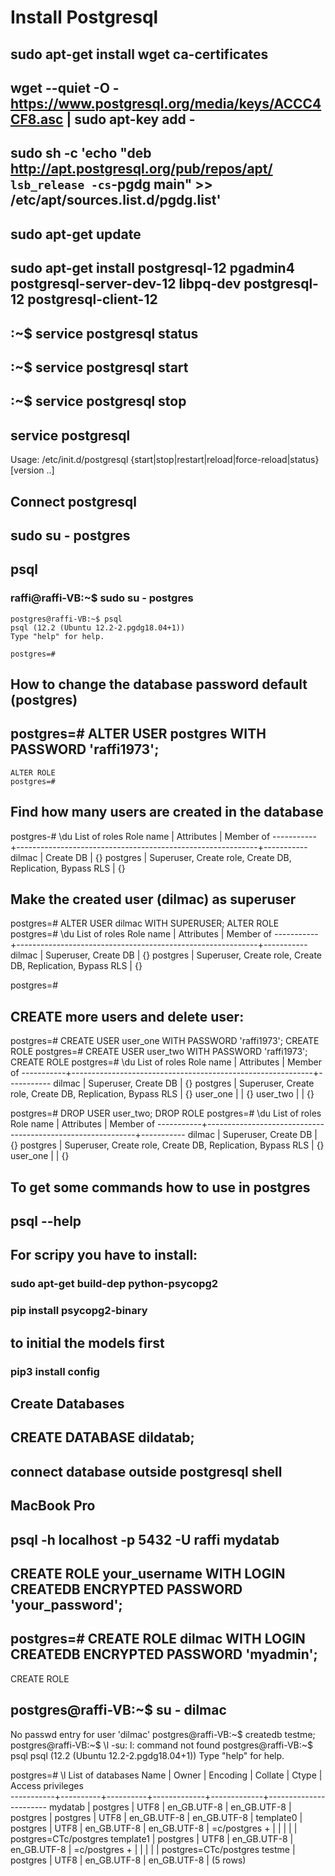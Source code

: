 # Install Postgresql

## sudo apt-get install wget ca-certificates
## wget --quiet -O - https://www.postgresql.org/media/keys/ACCC4CF8.asc | sudo apt-key add -
## sudo sh -c 'echo "deb http://apt.postgresql.org/pub/repos/apt/ `lsb_release -cs`-pgdg main" >> /etc/apt/sources.list.d/pgdg.list'

## sudo apt-get update
## sudo apt-get install postgresql-12 pgadmin4 postgresql-server-dev-12 libpq-dev postgresql-12 postgresql-client-12

## :~$ service postgresql status
## :~$ service postgresql start
## :~$ service postgresql stop
## service postgresql 
Usage: /etc/init.d/postgresql {start|stop|restart|reload|force-reload|status} [version ..]



## Connect postgresql
## sudo su - postgres
## psql
### raffi@raffi-VB:~$ sudo su - postgres
	postgres@raffi-VB:~$ psql
	psql (12.2 (Ubuntu 12.2-2.pgdg18.04+1))
	Type "help" for help.

	postgres=# 

## How to change the database password default (postgres)
## postgres=# ALTER USER postgres WITH PASSWORD 'raffi1973';
	ALTER ROLE
	postgres=# 

## Find how many users are created in the database
postgres-# \du
                                   List of roles
 Role name |                         Attributes                         | Member of 
-----------+------------------------------------------------------------+-----------
 dilmac    | Create DB                                                  | {}
 postgres  | Superuser, Create role, Create DB, Replication, Bypass RLS | {}

## Make the created user (dilmac) as superuser 

postgres=# ALTER USER dilmac WITH SUPERUSER;
ALTER ROLE
postgres=# \du
                                   List of roles
 Role name |                         Attributes                         | Member of 
-----------+------------------------------------------------------------+-----------
 dilmac    | Superuser, Create DB                                       | {}
 postgres  | Superuser, Create role, Create DB, Replication, Bypass RLS | {}

postgres=# 

## CREATE more users and delete user:
postgres=# CREATE USER user_one WITH PASSWORD 'raffi1973';
CREATE ROLE
postgres=# CREATE USER user_two WITH PASSWORD 'raffi1973';
CREATE ROLE
postgres=# \du
                                   List of roles
 Role name |                         Attributes                         | Member of 
-----------+------------------------------------------------------------+-----------
 dilmac    | Superuser, Create DB                                       | {}
 postgres  | Superuser, Create role, Create DB, Replication, Bypass RLS | {}
 user_one  |                                                            | {}
 user_two  |                                                            | {}

postgres=# DROP USER user_two;
DROP ROLE
postgres=# \du
                                   List of roles
 Role name |                         Attributes                         | Member of 
-----------+------------------------------------------------------------+-----------
 dilmac    | Superuser, Create DB                                       | {}
 postgres  | Superuser, Create role, Create DB, Replication, Bypass RLS | {}
 user_one  |                                                            | {}




## To get some commands how to use in postgres
## psql --help 


## For scripy you have to install:
### sudo apt-get build-dep python-psycopg2
### pip install psycopg2-binary

## to initial the models first
### pip3 install config 

## Create Databases
## CREATE DATABASE dildatab;

## connect database outside postgresql shell

## MacBook Pro
## psql -h localhost -p 5432 -U raffi mydatab

## CREATE ROLE your_username WITH LOGIN CREATEDB ENCRYPTED PASSWORD 'your_password';

## postgres=# CREATE ROLE dilmac WITH LOGIN CREATEDB ENCRYPTED PASSWORD 'myadmin';
CREATE ROLE

## postgres@raffi-VB:~$ su - dilmac
No passwd entry for user 'dilmac'
postgres@raffi-VB:~$ createdb testme;
postgres@raffi-VB:~$ \l
-su: l: command not found
postgres@raffi-VB:~$ psql
psql (12.2 (Ubuntu 12.2-2.pgdg18.04+1))
Type "help" for help.

postgres=# \l
                                  List of databases
   Name    |  Owner   | Encoding |   Collate   |    Ctype    |   Access privileges   
-----------+----------+----------+-------------+-------------+-----------------------
 mydatab   | postgres | UTF8     | en_GB.UTF-8 | en_GB.UTF-8 | 
 postgres  | postgres | UTF8     | en_GB.UTF-8 | en_GB.UTF-8 | 
 template0 | postgres | UTF8     | en_GB.UTF-8 | en_GB.UTF-8 | =c/postgres          +
           |          |          |             |             | postgres=CTc/postgres
 template1 | postgres | UTF8     | en_GB.UTF-8 | en_GB.UTF-8 | =c/postgres          +
           |          |          |             |             | postgres=CTc/postgres
 testme    | postgres | UTF8     | en_GB.UTF-8 | en_GB.UTF-8 | 
(5 rows)

